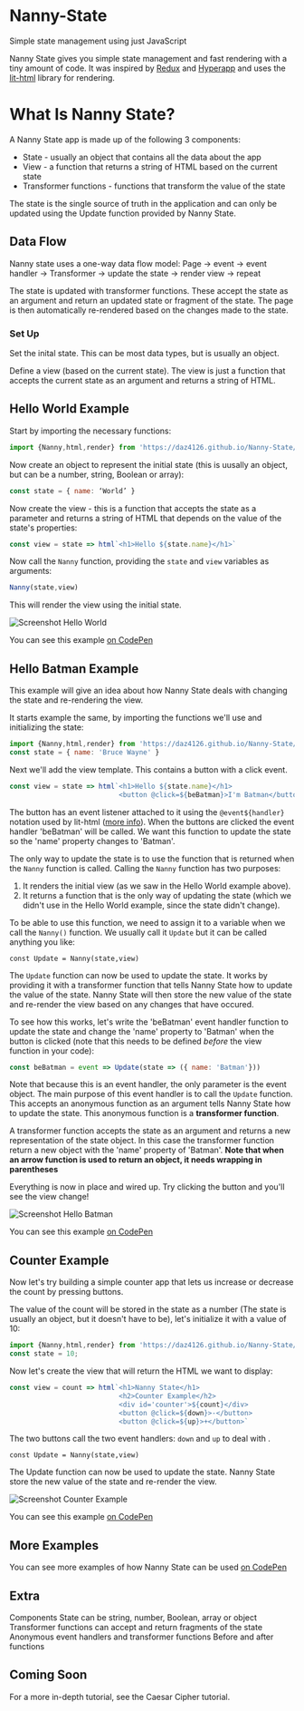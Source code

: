 # Nanny-State
Simple state management using just JavaScript

Nanny State gives you simple state management and fast rendering with a tiny amount of code. 
It was inspired by [Redux](https://redux.js.org) and [Hyperapp](https://hyperapp.dev) and uses the [lit-html](https://lit-html.polymer-project.org) library for rendering.

# What Is Nanny State?

A Nanny State app is made up of the following 3 components:

* State - usually an object that contains all the data about the app
* View -  a function that returns a string of HTML based on the current state
* Transformer functions - functions that transform the value of the state

The state is the single source of truth in the application and can only be updated using the Update function provided by Nanny State.

## Data Flow

Nanny state uses a one-way data flow model:
Page -> event -> event handler -> Transformer -> update the state -> render view -> repeat

The state is updated with transformer functions. These accept the state as an argument and return an updated state or fragment of the state. The page is then automatically re-rendered based on the changes made to the state.

### Set Up

Set the inital state. This can be most data types, but is usually an object.

Define a view (based on the current state). The view is just a function that accepts the current state as an argument and returns a string of HTML.

## Hello World Example

Start by importing the necessary functions:

```javascript
import {Nanny,html,render} from 'https://daz4126.github.io/Nanny-State/main.js'
```

Now create an object to represent the initial state (this is uusally an object, but can be a number, string, Boolean or array):

```javascript
const state = { name: ‘World’ }
```

Now create the view - this is a function that accepts the state as a parameter and returns a string of HTML that depends on the value of the state's properties:

```javascript
const view = state => html`<h1>Hello ${state.name}</h1>`
```

Now call the `Nanny` function, providing the `state` and `view` variables as arguments:

```javascript
Nanny(state,view)
```

This will render the view using the initial state.

![Screenshot Hello World](https://user-images.githubusercontent.com/16646/125823073-d88989b7-f807-4213-a871-f5f41e198f23.png)

You can see this example [on CodePen](https://codepen.io/daz4126/pen/zYwZjWw)

## Hello Batman Example

This example will give an idea about how Nanny State deals with changing the state and re-rendering the view.

It starts example the same, by importing the functions we'll use and initializing the state:

```javascript
import {Nanny,html,render} from 'https://daz4126.github.io/Nanny-State/main.js'
const state = { name: 'Bruce Wayne' }
```

Next we'll add the view template. This contains a button with a click event.

```javascript
const view = state => html`<h1>Hello ${state.name}</h1>
                           <button @click=${beBatman}>I'm Batman</button>`
```

The button has an event listener attached to it using the `@event${handler}` notation used by lit-html ([more info](https://lit-html.polymer-project.org/guide/writing-templates#add-event-listeners)). When the buttons are clicked the event handler 'beBatman' will be called. We want this function to update the state so the 'name' property changes to 'Batman'.

The only way to update the state is to use the function that is returned when the `Nanny` function is called. Calling the `Nanny` function has two purposes:
1) It renders the initial view (as we saw in the Hello World example above).
2) It returns a function that is the only way of updating the state (which we didn't use in the Hello World example, since the state didn't change).

To be able to use this function, we need to assign it to a variable when we call the `Nanny()` function. We usually call it `Update` but it can be called anything you like:

```
const Update = Nanny(state,view)
```

The `Update` function can now be used to update the state. It works by providing it with a transformer function that tells Nanny State how to update the value of the state. Nanny State will then store the new value of the state and re-render the view based on any changes that have occured.

To see how this works, let's write the 'beBatman' event handler function to update the state and change the 'name' property to 'Batman' when the button is clicked (note that this needs to be defined *before* the view function in your code):

```javascript
const beBatman = event => Update(state => ({ name: 'Batman'}))
```

Note that because this is an event handler, the only parameter is the event object. The main purpose of this event handler is to call the `Update` function. This accepts an anonymous function as an argument tells Nanny State how to update the state. This anonymous function is a **transformer function**.

A transformer function accepts the state as an argument and returns a new representation of the state object. In this case the transformer function return a new object with the 'name' property of 'Batman'.
**Note that when an arrow function is used to return an object, it needs wrapping in parentheses**

Everything is now in place and wired up. Try clicking the button and you'll see the view change!

![Screenshot Hello Batman](https://user-images.githubusercontent.com/16646/125826661-0b799f2d-613d-45b8-9bef-5c0d214fe669.png)

You can see this example [on CodePen](https://codepen.io/daz4126/pen/oNWZdyd)

## Counter Example

Now let's try building a simple counter app that lets us increase or decrease the count by pressing buttons.

The value of the count will be stored in the state as a number (The state is usually an object, but it doesn't have to be), let's initialize it with a value of 10:

```javascript
import {Nanny,html,render} from 'https://daz4126.github.io/Nanny-State/main.js'
const state = 10;
```

Now let's create the view that will return the HTML we want to display:

```javascript
const view = count => html`<h1>Nanny State</h1>
                           <h2>Counter Example</h2>
                           <div id='counter'>${count}</div>
                           <button @click=${down}>-</button>
                           <button @click=${up}>+</button>`
```

The two buttons call the two event handlers: `down` and `up` to deal with .


```
const Update = Nanny(state,view)
```

The Update function can now be used to update the state. Nanny State store the new value of the state and re-render the view.

![Screenshot Counter Example](https://user-images.githubusercontent.com/16646/125827676-f8510690-5b2e-4e98-b8b2-d00b8f530061.png)

You can see this example [on CodePen](https://codepen.io/daz4126/pen/vYgdLdX!)


## More Examples

You can see more examples of how Nanny State can be used [on CodePen](https://codepen.io/collection/RzbNmw)

## Extra
Components
State can be string, number, Boolean, array or object
Transformer functions can accept and return fragments of the state
Anonymous event handlers and transformer functions
Before and after functions

## Coming Soon
For a more in-depth tutorial, see the Caesar Cipher tutorial.




